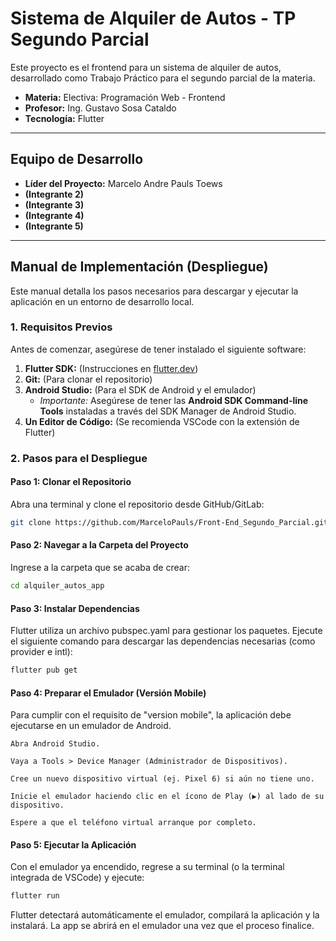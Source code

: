 # Sistema de Alquiler de Autos - TP Segundo Parcial

Este proyecto es el frontend para un sistema de alquiler de autos, desarrollado como Trabajo Práctico para el segundo parcial de la materia.

-   **Materia:** Electiva: Programación Web - Frontend 
-   **Profesor:** Ing. Gustavo Sosa Cataldo 
-   **Tecnología:** Flutter

---

## Equipo de Desarrollo

-   **Líder del Proyecto:** Marcelo Andre Pauls Toews
-   **(Integrante 2)**
-   **(Integrante 3)**
-   **(Integrante 4)**
-   **(Integrante 5)**

---

## Manual de Implementación (Despliegue)

Este manual detalla los pasos necesarios para descargar y ejecutar la aplicación en un entorno de desarrollo local.

### 1. Requisitos Previos

Antes de comenzar, asegúrese de tener instalado el siguiente software:

1.  **Flutter SDK:** (Instrucciones en [flutter.dev](https://flutter.dev/))
2.  **Git:** (Para clonar el repositorio)
3.  **Android Studio:** (Para el SDK de Android y el emulador)
    * *Importante:* Asegúrese de tener las **Android SDK Command-line Tools** instaladas a través del SDK Manager de Android Studio.
4.  **Un Editor de Código:** (Se recomienda VSCode con la extensión de Flutter)

### 2. Pasos para el Despliegue

#### Paso 1: Clonar el Repositorio

Abra una terminal y clone el repositorio desde GitHub/GitLab:

```bash
git clone https://github.com/MarceloPauls/Front-End_Segundo_Parcial.git
```

#### Paso 2: Navegar a la Carpeta del Proyecto

Ingrese a la carpeta que se acaba de crear:
```bash
cd alquiler_autos_app
```

#### Paso 3: Instalar Dependencias
Flutter utiliza un archivo pubspec.yaml para gestionar los paquetes. Ejecute el siguiente comando para descargar las dependencias necesarias (como provider e intl):
```bash
flutter pub get
```
#### Paso 4: Preparar el Emulador (Versión Mobile)
Para cumplir con el requisito de "version mobile", la aplicación debe ejecutarse en un emulador de Android.

    Abra Android Studio.

    Vaya a Tools > Device Manager (Administrador de Dispositivos).

    Cree un nuevo dispositivo virtual (ej. Pixel 6) si aún no tiene uno.

    Inicie el emulador haciendo clic en el ícono de Play (▶) al lado de su dispositivo.

    Espere a que el teléfono virtual arranque por completo.
#### Paso 5: Ejecutar la Aplicación
Con el emulador ya encendido, regrese a su terminal (o la terminal integrada de VSCode) y ejecute:
```bash
flutter run
```
Flutter detectará automáticamente el emulador, compilará la aplicación y la instalará. La app se abrirá en el emulador una vez que el proceso finalice.
